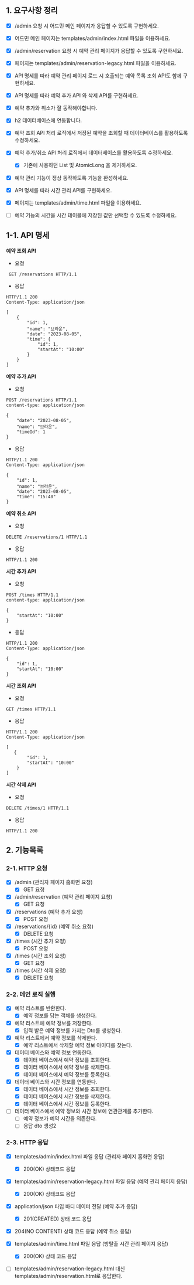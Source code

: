 ## 1. 요구사항 정리
- [x] /admin 요청 시 어드민 메인 페이지가 응답할 수 있도록 구현하세요.
- [x] 어드민 메인 페이지는 templates/admin/index.html 파일을 이용하세요.
- [x] /admin/reservation 요청 시 예약 관리 페이지가 응답할 수 있도록 구현하세요.
- [x] 페이지는 templates/admin/reservation-legacy.html 파일을 이용하세요.
- [x] API 명세를 따라 예약 관리 페이지 로드 시 호출되는 예약 목록 조회 API도 함께 구현하세요.
- [x] API 명세를 따라 예약 추가 API 와 삭제 API를 구현하세요.
- [x] 예약 추가와 취소가 잘 동작해야합니다.
- [x] h2 데이터베이스에 연동합니다.
- [x] 예약 조회 API 처리 로직에서 저장된 예약을 조회할 때 데이터베이스를 활용하도록 수정하세요.
- [x] 예약 추가/취소 API 처리 로직에서 데이터베이스를 활용하도록 수정하세요. 
  - [x] 기존에 사용하던 List 및 AtomicLong 을 제거하세요.
- [x] 예약 관리 기능이 정상 동작하도록 기능을 완성하세요.
- [x] API 명세를 따라 시간 관리 API를 구현하세요.
- [x] 페이지는 templates/admin/time.html 파일을 이용하세요.
- [ ] 예약 기능의 시간을 시간 테이블에 저장된 값만 선택할 수 있도록 수정하세요.



## 1-1. API 명세 
**예약 조회 API**
- 요청
```
 GET /reservations HTTP/1.1
```
- 응답 
```
HTTP/1.1 200 
Content-Type: application/json

[
    {
        "id": 1,
        "name": "브라운",
        "date": "2023-08-05",
        "time": {
            "id": 1,
            "startAt": "10:00"
        }
    }
]

```

**예약 추가 API**

- 요청
```
POST /reservations HTTP/1.1
content-type: application/json

{
    "date": "2023-08-05",
    "name": "브라운",
    "timeId": 1
}
```
- 응답 

```
HTTP/1.1 200 
Content-Type: application/json

{
    "id": 1,
    "name": "브라운",
    "date": "2023-08-05",
    "time": "15:40"
}
```

**예약 취소 API**
- 요청
```
DELETE /reservations/1 HTTP/1.1
```
- 응답
```
HTTP/1.1 200
```

**시간 추가 API**
- 요청
```
POST /times HTTP/1.1
content-type: application/json

{
    "startAt": "10:00"
}
```

- 응답
```
HTTP/1.1 200
Content-Type: application/json

{
    "id": 1,
    "startAt": "10:00"
}

```

**시간 조회 API**
- 요청
```
GET /times HTTP/1.1
```

- 응답
```
HTTP/1.1 200 
Content-Type: application/json

[
   {
        "id": 1,
        "startAt": "10:00"
    }
]
```

**시간 삭제 API**

- 요청
```
DELETE /times/1 HTTP/1.1
```
- 응답
```
HTTP/1.1 200
```

## 2. 기능목록

### 2-1. HTTP 요청
- [x] /admin (관리자 페이지 홈화면 요청) 
  - [x] GET 요청
- [x] /admin/reservation (예약 관리 페이지 요청)
  - [x] GET 요청
- [x] /reservations (예약 추가 요청)
  - [x] POST 요청 
- [x] /reservations/{id} (예약 취소 요청)
  - [x] DELETE 요청
- [x] /times (시간 추가 요청)
  - [x] POST 요청
- [x] /times (시간 조회 요청)
  - [x] GET 요청
- [x] /times (시간 삭제 요청)
  - [x] DELETE 요청

### 2-2. 메인 로직 실행
- [x] 예약 리스트를 반환한다.
  - [x] 예약 정보를 담는 객체를 생성한다.
- [x] 예약 리스트에 예약 정보를 저장한다.
  - [x] 입력 받은 예약 정보를 가지는 Dto를 생성한다.
- [x] 예약 리스트에서 예약 정보를 삭제한다.
  - [x] 예약 리스트에서 삭제할 예약 정보 아이디를 찾는다.
- [x] 데이터 베이스와 예약 정보 연동한다.
  - [x] 데이터 베이스에서 예약 정보를 조회한다.
  - [x] 데이터 베이스에서 예약 정보를 삭제한다.
  - [x] 데이터 베이스에서 예약 정보를 등록한다.
- [x] 데이터 베이스와 시간 정보를 연동한다.
  - [x] 데이터 베이스에서 시간 정보를 조회한다.
  - [x] 데이터 베이스에서 시간 정보를 삭제한다.
  - [x] 데이터 베이스에서 시간 정보를 등록한다.
- [ ] 데이터 베이스에서 예약 정보와 시간 정보에 연관관계를 추가한다.
  - [ ] 예약 정보가 예약 시간을 의존한다. 
  - [ ] 응답 dto 생성2

### 2-3. HTTP 응답
- [x] templates/admin/index.html 파일 응답 (관리자 페이지 홈화면 응답)
  - [x] 200(OK) 상태코드 응답
- [x] templates/admin/reservation-legacy.html 파일 응답 (예약 관리 페이지 응답)
  - [x] 200(OK) 상태코드 응답
- [x] application/json 타입 바디 데이터 전달 (예약 추가 응답)
  - [x] 201(CREATED) 상태 코드 응답
- [x] 204(NO CONTENT) 상태 코드 응답 (예약 취소 응답)
- [x] templates/admin/time.html 파일 응답 (방탈출 시간 관리 페이지 응답)
  - [x] 200(OK) 상태 코드 응답
- [ ] templates/admin/reservation-legacy.html 대신 templates/admin/reservation.html로 응답한다.

